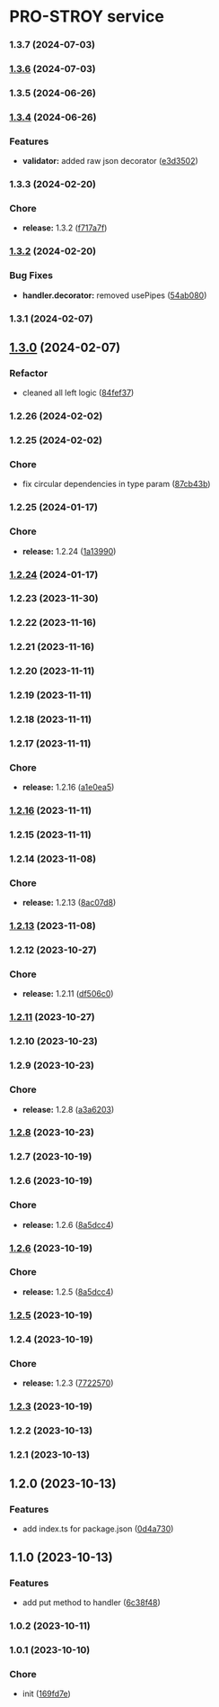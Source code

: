# PRO-STROY service
### 1.3.7 (2024-07-03)

### [1.3.6](https://github.com/CapibarJS/nest-common/compare/v1.3.5...v1.3.6) (2024-07-03)

### 1.3.5 (2024-06-26)

### [1.3.4](https://github.com/CapibarJS/nest-common/compare/v1.3.3...v1.3.4) (2024-06-26)


### Features

* **validator:** added raw json decorator ([e3d3502](https://github.com/CapibarJS/nest-common/commit/e3d35020d8a021a38f5a23d3d3c263cb45e025a1))

### 1.3.3 (2024-02-20)


### Chore

* **release:** 1.3.2 ([f717a7f](https://github.com/CapibarJS/nest-common/commit/f717a7f7d38c0717f16ed664f66d1dcabec789d8))

### [1.3.2](https://github.com/CapibarJS/nest-common/compare/v1.3.1...v1.3.2) (2024-02-20)


### Bug Fixes

* **handler.decorator:** removed usePipes ([54ab080](https://github.com/CapibarJS/nest-common/commit/54ab080103f6ef40b283eb9ee5582bad2af10bd8))

### 1.3.1 (2024-02-07)

## [1.3.0](https://github.com/CapibarJS/nest-common/compare/v1.2.26...v1.3.0) (2024-02-07)


### Refactor

* cleaned all left logic ([84fef37](https://github.com/CapibarJS/nest-common/commit/84fef374ed5952175d9ee92c2ff41f1f4ad7964c))

### 1.2.26 (2024-02-02)

### 1.2.25 (2024-02-02)


### Chore

* fix circular dependencies in type param ([87cb43b](https://github.com/CapibarJS/nest-common/commit/87cb43b28ae1730c6aa114aa1a485cfc2525b835))

### 1.2.25 (2024-01-17)


### Chore

* **release:** 1.2.24 ([1a13990](https://github.com/CapibarJS/nest-common/commit/1a139900f5a5b41d39aa5bd786f57e9e767db14a))

### [1.2.24](https://github.com/CapibarJS/nest-common/compare/v1.2.23...v1.2.24) (2024-01-17)

### 1.2.23 (2023-11-30)

### 1.2.22 (2023-11-16)

### 1.2.21 (2023-11-16)

### 1.2.20 (2023-11-11)

### 1.2.19 (2023-11-11)

### 1.2.18 (2023-11-11)

### 1.2.17 (2023-11-11)


### Chore

* **release:** 1.2.16 ([a1e0ea5](https://github.com/CapibarJS/nest-common/commit/a1e0ea5cc61f155ec285a2a3cb3e78a9d85ecdb3))

### [1.2.16](https://github.com/CapibarJS/nest-common/compare/v1.2.15...v1.2.16) (2023-11-11)

### 1.2.15 (2023-11-11)

### 1.2.14 (2023-11-08)


### Chore

* **release:** 1.2.13 ([8ac07d8](https://github.com/CapibarJS/nest-common/commit/8ac07d83adab6bb2cc4114164891ec10a7dfb478))

### [1.2.13](https://github.com/CapibarJS/nest-common/compare/v1.2.12...v1.2.13) (2023-11-08)

### 1.2.12 (2023-10-27)


### Chore

* **release:** 1.2.11 ([df506c0](https://github.com/CapibarJS/nest-common/commit/df506c0d74835a1e8d65e97bd210ff7b7c778337))

### [1.2.11](https://github.com/CapibarJS/nest-common/compare/v1.2.10...v1.2.11) (2023-10-27)

### 1.2.10 (2023-10-23)

### 1.2.9 (2023-10-23)


### Chore

* **release:** 1.2.8 ([a3a6203](https://github.com/CapibarJS/nest-common/commit/a3a62037577224a8feb73a9111f994e20689cc25))

### [1.2.8](https://github.com/CapibarJS/nest-common/compare/v1.2.7...v1.2.8) (2023-10-23)

### 1.2.7 (2023-10-19)

### 1.2.6 (2023-10-19)


### Chore

* **release:** 1.2.6 ([8a5dcc4](https://github.com/CapibarJS/nest-common/commit/8a5dcc40b4d44b18f8de21f9e169c721385d58ff))

### [1.2.6](https://github.com/CapibarJS/nest-common/compare/v1.2.4...v1.2.6) (2023-10-19)


### Chore

* **release:** 1.2.5 ([8a5dcc4](https://github.com/CapibarJS/nest-common/commit/8a5dcc40b4d44b18f8de21f9e169c721385d58ff))

### [1.2.5](https://github.com/CapibarJS/nest-common/compare/v1.2.4...v1.2.5) (2023-10-19)

### 1.2.4 (2023-10-19)


### Chore

* **release:** 1.2.3 ([7722570](https://github.com/CapibarJS/nest-common/commit/7722570d59a17ef31bcf73fa1e6ac99a25d83e68))

### [1.2.3](https://github.com/CapibarJS/nest-common/compare/v1.2.2...v1.2.3) (2023-10-19)

### 1.2.2 (2023-10-13)

### 1.2.1 (2023-10-13)

## 1.2.0 (2023-10-13)


### Features

* add index.ts for package.json ([0d4a730](https://github.com/CapibarJS/nest-common/commit/0d4a7308765a9e6dce0c266ad908ff20822b2bef))

## 1.1.0 (2023-10-13)


### Features

* add put method to handler ([6c38f48](https://github.com/CapibarJS/nest-common/commit/6c38f483f88433ee7d79b0e42809c895952d18b1))

### 1.0.2 (2023-10-11)

### 1.0.1 (2023-10-10)


### Chore

* init ([169fd7e](https://github.com/CapibarJS/nest-common/commit/169fd7e928532f3f5983ebf52f209d7b055cc6b8))
